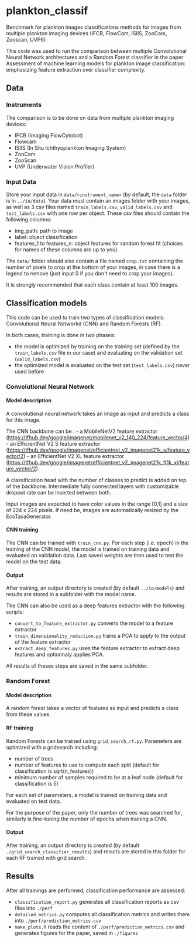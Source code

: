 # plankton_classif

Benchmark for plankton images classifications methods for images from multiple plankton imaging devices (IFCB, FlowCam, ISIIS, ZooCam, Zooscan, UVP6)

This code was used to run the comparison between multiple Convolutional Neural Network architectures and a Random Forest classifier in the paper Assessment of machine learning models for plankton image classification: emphasizing feature extraction over classifier complexity.

## Data

### Instruments

The comparison is to be done on data from multiple plankton imaging devices:

-   IFCB (Imaging FlowCytobot)
-   Flowcam
-   ISIIS (In Situ Ichthyoplankton Imaging System)
-   ZooCam
-   ZooScan
-   UVP (Underwater Vision Profiler)

### Input Data

Store your input data in `data/<instrument_name>` (by default, the `data` folder is in `../io/data`). Your data must contain an images folder with your images, as well as 3 csv files named `train_labels.csv`, `valid_labels.csv` and `test_labels.csv` with one row per object. These csv files should contain the following columns:

-   img_path: path to image
-   label: object classification
-   features_1 to features_n: object features for random forest fit (choices for names of these columns are up to you)

The `data/` folder should also contain a file named `crop.txt` containing the number of pixels to crop at the bottom of your images, in case there is a legend to remove (just input 0 if you don't need to crop your images).

It is strongly recommended that each class contain at least 100 images.

## Classification models

This code can be used to train two types of classification models: Convolutional Neural Networkd (CNN) and Random Forests (RF).

In both cases, training is done in two phases:

-   the model is optimized by training on the training set (defined by the `train_labels.csv` file in our case) and evaluating on the validation set (`valid_labels.csv`)
-   the optimized model is evaluated on the test set (`test_labels.csv`) never used before

### Convolutional Neural Network

#### Model description

A convolutional neural network takes an image as input and predicts a class for this image.

The CNN backbone can be : - a MobileNetV2 feature extractor (<https://tfhub.dev/google/imagenet/mobilenet_v2_140_224/feature_vector/4>) - an EfficientNet V2 S feature extractor (<https://tfhub.dev/google/imagenet/efficientnet_v2_imagenet21k_s/feature_vector/2>) - an EfficientNet V2 XL feature extractor (<https://tfhub.dev/google/imagenet/efficientnet_v2_imagenet21k_ft1k_xl/feature_vector/2>)

A classification head with the number of classes to predict is added on top of the backbone. Intermediate fully connected layers with customizable dropout rate can be inserted between both.

Input images are expected to have color values in the range [0,1] and a size of 224 x 224 pixels. If need be, images are automatically resized by the EcoTaxaGenerator.

#### CNN training

The CNN can be trained with `train_cnn.py`. For each step (i.e. epoch) in the training of the CNN model, the model is trained on training data and evaluated on validation data. Last saved weights are then used to test the model on the test data.

#### Output

After training, an output directory is created (by default `../io/models`) and results are stored in a subfolder with the model name.

The CNN can also be used as a deep features extractor with the following scripts:

-   `convert_to_feature_extractor.py` converts the model to a feature extractor
-   `train_dimensionality_reduction.py` trains a PCA to apply to the output of the feature extractor
-   `extract_deep_features.py` uses the feature extractor to extract deep features and optionnaly applies PCA.

All results of theses steps are saved in the same subfolder.

### Random Forest

#### Model description

A random forest takes a vector of features as input and predicts a class from these values.

#### RF training

Random Forests can be trained using `grid_search_rf.py`. Parameters are optimized with a gridsearch including:

-   number of trees
-   number of features to use to compute each split (default for classification is sqrt(n_features))
-   minimum number of samples required to be at a leaf node (default for classification is 5)

For each set of parameters, a model is trained on training data and evaluated on test data.

For the purpose of the paper, only the number of trees was searched for, similarly is fine-tuning the number of epochs when training a CNN.

#### Output

After training, an output directory is created (by default `./grid_search_classifier_results`) and results are stored in this folder for each RF trained with grid search.

## Results

After all trainings are performed, classification performance are assessed:

-   `classification_report.py` generates all classification reports as csv files into `./perf`
-   `detailed_metrics.py` computes all classification metrics and writes them into `./perf/prediction_metrics.csv`
-   `make_plots.R` reads the content of `./perf/prediction_metrics.csv` and generates figures for the paper, saved in `./figures`
